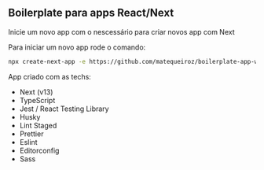 ## Boilerplate para apps React/Next

Inicie um novo app com o nescessário para criar novos app com Next

Para iniciar um novo app rode o comando:

```bash
npx create-next-app -e https://github.com/matequeiroz/boilerplate-app-with-next
```
App criado com as techs:
- Next (v13)
- TypeScript
- Jest / React Testing Library
- Husky
- Lint Staged
- Prettier
- Eslint
- Editorconfig
- Sass
